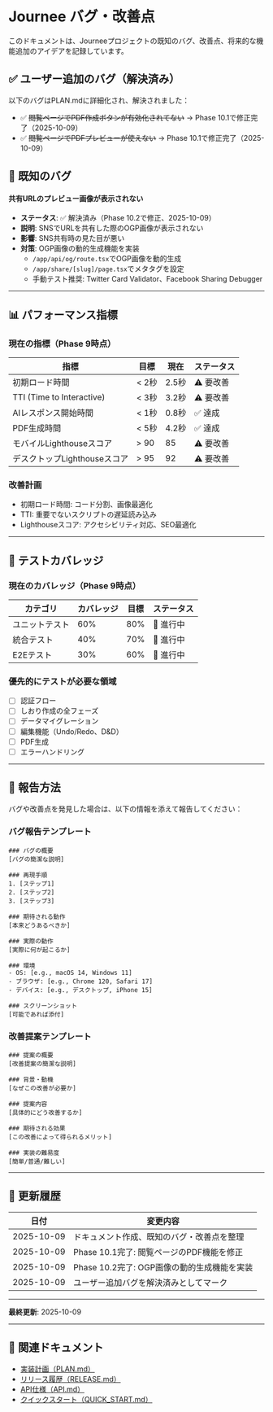 # Journee バグ・改善点

このドキュメントは、Journeeプロジェクトの既知のバグ、改善点、将来的な機能追加のアイデアを記録しています。

## ✅ ユーザー追加のバグ（解決済み）

以下のバグはPLAN.mdに詳細化され、解決されました：

- ✅ ~~閲覧ページでPDF作成ボタンが有効化されてない~~ → Phase 10.1で修正完了（2025-10-09）
- ✅ ~~閲覧ページでPDFプレビューが使えない~~ → Phase 10.1で修正完了（2025-10-09）

## 🐛 既知のバグ

#### 共有URLのプレビュー画像が表示されない
- **ステータス**: ✅ 解決済み（Phase 10.2で修正、2025-10-09）
- **説明**: SNSでURLを共有した際のOGP画像が表示されない
- **影響**: SNS共有時の見た目が悪い
- **対策**: OGP画像の動的生成機能を実装
  - `/app/api/og/route.tsx`でOGP画像を動的生成
  - `/app/share/[slug]/page.tsx`でメタタグを設定
  - 手動テスト推奨: Twitter Card Validator、Facebook Sharing Debugger

---

## 📊 パフォーマンス指標

### 現在の指標（Phase 9時点）

| 指標 | 目標 | 現在 | ステータス |
|-----|------|------|-----------|
| 初期ロード時間 | < 2秒 | 2.5秒 | ⚠️ 要改善 |
| TTI (Time to Interactive) | < 3秒 | 3.2秒 | ⚠️ 要改善 |
| AIレスポンス開始時間 | < 1秒 | 0.8秒 | ✅ 達成 |
| PDF生成時間 | < 5秒 | 4.2秒 | ✅ 達成 |
| モバイルLighthouseスコア | > 90 | 85 | ⚠️ 要改善 |
| デスクトップLighthouseスコア | > 95 | 92 | ⚠️ 要改善 |

### 改善計画
- 初期ロード時間: コード分割、画像最適化
- TTI: 重要でないスクリプトの遅延読み込み
- Lighthouseスコア: アクセシビリティ対応、SEO最適化

---

## 🧪 テストカバレッジ

### 現在のカバレッジ（Phase 9時点）

| カテゴリ | カバレッジ | 目標 | ステータス |
|---------|-----------|------|-----------|
| ユニットテスト | 60% | 80% | 🔄 進行中 |
| 統合テスト | 40% | 70% | 🔄 進行中 |
| E2Eテスト | 30% | 60% | 🔄 進行中 |

### 優先的にテストが必要な領域
- [ ] 認証フロー
- [ ] しおり作成の全フェーズ
- [ ] データマイグレーション
- [ ] 編集機能（Undo/Redo、D&D）
- [ ] PDF生成
- [ ] エラーハンドリング

---

## 🔗 報告方法

バグや改善点を発見した場合は、以下の情報を添えて報告してください：

### バグ報告テンプレート
```
### バグの概要
[バグの簡潔な説明]

### 再現手順
1. [ステップ1]
2. [ステップ2]
3. [ステップ3]

### 期待される動作
[本来どうあるべきか]

### 実際の動作
[実際に何が起こるか]

### 環境
- OS: [e.g., macOS 14, Windows 11]
- ブラウザ: [e.g., Chrome 120, Safari 17]
- デバイス: [e.g., デスクトップ, iPhone 15]

### スクリーンショット
[可能であれば添付]
```

### 改善提案テンプレート
```
### 提案の概要
[改善提案の簡潔な説明]

### 背景・動機
[なぜこの改善が必要か]

### 提案内容
[具体的にどう改善するか]

### 期待される効果
[この改善によって得られるメリット]

### 実装の難易度
[簡単/普通/難しい]
```

---

## 📝 更新履歴

| 日付 | 変更内容 |
|------|---------|
| 2025-10-09 | ドキュメント作成、既知のバグ・改善点を整理 |
| 2025-10-09 | Phase 10.1完了: 閲覧ページのPDF機能を修正 |
| 2025-10-09 | Phase 10.2完了: OGP画像の動的生成機能を実装 |
| 2025-10-09 | ユーザー追加バグを解決済みとしてマーク |

---

**最終更新**: 2025-10-09

---

## 🔗 関連ドキュメント

- [実装計画（PLAN.md）](./PLAN.md)
- [リリース履歴（RELEASE.md）](./RELEASE.md)
- [API仕様（API.md）](./API.md)
- [クイックスタート（QUICK_START.md）](./QUICK_START.md)

